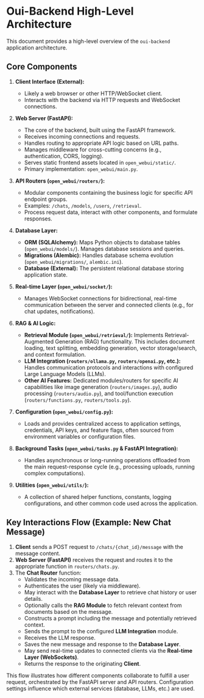 # Oui-Backend High-Level Architecture

This document provides a high-level overview of the `oui-backend` application architecture.

## Core Components

1.  **Client Interface (External):**
    *   Likely a web browser or other HTTP/WebSocket client.
    *   Interacts with the backend via HTTP requests and WebSocket connections.

2.  **Web Server (FastAPI):**
    *   The core of the backend, built using the FastAPI framework.
    *   Receives incoming connections and requests.
    *   Handles routing to appropriate API logic based on URL paths.
    *   Manages middleware for cross-cutting concerns (e.g., authentication, CORS, logging).
    *   Serves static frontend assets located in `open_webui/static/`.
    *   Primary implementation: `open_webui/main.py`.

3.  **API Routers (`open_webui/routers/`):**
    *   Modular components containing the business logic for specific API endpoint groups.
    *   Examples: `/chats`, `/models`, `/users`, `/retrieval`.
    *   Process request data, interact with other components, and formulate responses.

4.  **Database Layer:**
    *   **ORM (SQLAlchemy):** Maps Python objects to database tables (`open_webui/models/`). Manages database sessions and queries.
    *   **Migrations (Alembic):** Handles database schema evolution (`open_webui/migrations/`, `alembic.ini`).
    *   **Database (External):** The persistent relational database storing application state.

5.  **Real-time Layer (`open_webui/socket/`):**
    *   Manages WebSocket connections for bidirectional, real-time communication between the server and connected clients (e.g., for chat updates, notifications).

6.  **RAG & AI Logic:**
    *   **Retrieval Module (`open_webui/retrieval/`):** Implements Retrieval-Augmented Generation (RAG) functionality. This includes document loading, text splitting, embedding generation, vector storage/search, and context formulation.
    *   **LLM Integration (`routers/ollama.py`, `routers/openai.py`, etc.):** Handles communication protocols and interactions with configured Large Language Models (LLMs).
    *   **Other AI Features:** Dedicated modules/routers for specific AI capabilities like image generation (`routers/images.py`), audio processing (`routers/audio.py`), and tool/function execution (`routers/functions.py`, `routers/tools.py`).

7.  **Configuration (`open_webui/config.py`):**
    *   Loads and provides centralized access to application settings, credentials, API keys, and feature flags, often sourced from environment variables or configuration files.

8.  **Background Tasks (`open_webui/tasks.py` & FastAPI Integration):**
    *   Handles asynchronous or long-running operations offloaded from the main request-response cycle (e.g., processing uploads, running complex computations).

9.  **Utilities (`open_webui/utils/`):**
    *   A collection of shared helper functions, constants, logging configurations, and other common code used across the application.

## Key Interactions Flow (Example: New Chat Message)

1.  **Client** sends a POST request to `/chats/{chat_id}/message` with the message content.
2.  **Web Server (FastAPI)** receives the request and routes it to the appropriate function in `routers/chats.py`.
3.  The **Chat Router** function:
    *   Validates the incoming message data.
    *   Authenticates the user (likely via middleware).
    *   May interact with the **Database Layer** to retrieve chat history or user details.
    *   Optionally calls the **RAG Module** to fetch relevant context from documents based on the message.
    *   Constructs a prompt including the message and potentially retrieved context.
    *   Sends the prompt to the configured **LLM Integration** module.
    *   Receives the LLM response.
    *   Saves the new message and response to the **Database Layer**.
    *   May send real-time updates to connected clients via the **Real-time Layer (WebSockets)**.
    *   Returns the response to the originating **Client**.

This flow illustrates how different components collaborate to fulfill a user request, orchestrated by the FastAPI server and API routers. Configuration settings influence which external services (database, LLMs, etc.) are used. 
